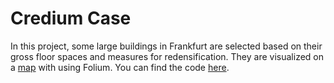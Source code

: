 # Credium Case

In this project, some large buildings in Frankfurt are selected based on their gross floor spaces and measures for redensification. They are visualized on a [map](https://github.com/alkimcelik/credium_case/blob/main/my_map.html) with using Folium. You can find the code [here](https://github.com/alkimcelik/credium_case/blob/main/credium_challenge.ipynb).
